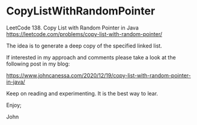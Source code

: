 # CopyListWithRandomPointer
LeetCode 138. Copy List with Random Pointer in Java
https://leetcode.com/problems/copy-list-with-random-pointer/

The idea is to generate a deep copy of the specified linked list.

If interested in my approach and comments please take a look at the 
following post in my blog:

https://www.johncanessa.com/2020/12/19/copy-list-with-random-pointer-in-java/

Keep on reading and experimenting.
It is the best way to lear.

Enjoy;

John
